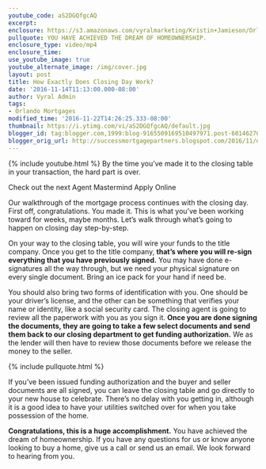 ```yaml
---
youtube_code: aS2DGQfgcAQ
excerpt:
enclosure: https://s3.amazonaws.com/vyralmarketing/Kristin+Jamieson/Orlando+Mortgages-+Finally%252C+the+Last+Step.mp4
pullquote: YOU HAVE ACHIEVED THE DREAM OF HOMEOWNERSHIP.
enclosure_type: video/mp4
enclosure_time:
use_youtube_image: true
youtube_alternate_image: /img/cover.jpg
layout: post
title: How Exactly Does Closing Day Work?
date: '2016-11-14T11:13:00.000-08:00'
author: Vyral Admin
tags:
- Orlando Mortgages
modified_time: '2016-11-22T14:26:25.333-08:00'
thumbnail: https://i.ytimg.com/vi/aS2DGQfgcAQ/default.jpg
blogger_id: tag:blogger.com,1999:blog-9165509169510497971.post-6014627097710593896
blogger_orig_url: http://successmortgagepartners.blogspot.com/2016/11/orlando-mortgages-finally-last-step.html
---
```

{% include youtube.html %}
By the time you’ve made it to the closing table in your transaction, the hard part is over.

Check out the next Agent Mastermind
Apply Online

Our walkthrough of the mortgage process continues with the closing day. First off, congratulations. You made it. This is what you’ve been working toward for weeks, maybe months. Let’s walk through what’s going to happen on closing day step-by-step.

On your way to the closing table, you will wire your funds to the title company. Once you get to the title company, **that’s where you will re-sign everything that you have previously signed.** You may have done e-signatures all the way through, but we need your physical signature on every single document. Bring an ice pack for your hand if need be.

You should also bring two forms of identification with you. One should be your driver’s license, and the other can be something that verifies your name or identity, like a social security card. The closing agent is going to review all the paperwork with you as you sign it. **Once you are done signing the documents, they are going to take a few select documents and send them back to our closing department to get funding authorization.** We as the lender will then have to review those documents before we release the money to the seller.

{% include pullquote.html %}

If you’ve been issued funding authorization and the buyer and seller documents are all signed, you can leave the closing table and go directly to your new house to celebrate. There’s no delay with you getting in, although it is a good idea to have your utilities switched over for when you take possession of the home.

**Congratulations, this is a huge accomplishment.** You have achieved the dream of homeownership. If you have any questions for us or know anyone looking to buy a home, give us a call or send us an email. We look forward to hearing from you.
